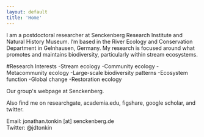 ```yaml
---
layout: default
title: 'Home'
---
```


		
I am a postdoctoral researcher at Senckenberg Research Institute and Natural History Museum.  I’m based in the River Ecology and Conservation Department in Gelnhausen, Germany.  My research is focused around what promotes and maintains biodiversity, particularly within stream ecosystems.  

#Research Interests
-Stream ecology
-Community ecology
-Metacommunity ecology
-Large-scale biodiversity patterns
-Ecosystem function
-Global change
-Restoration ecology

Our group's webpage at Senckenberg.

Also find me on researchgate, academia.edu, figshare, google scholar, and twitter.

Email: jonathan.tonkin [at] senckenberg.de  
Twitter: @jdtonkin
